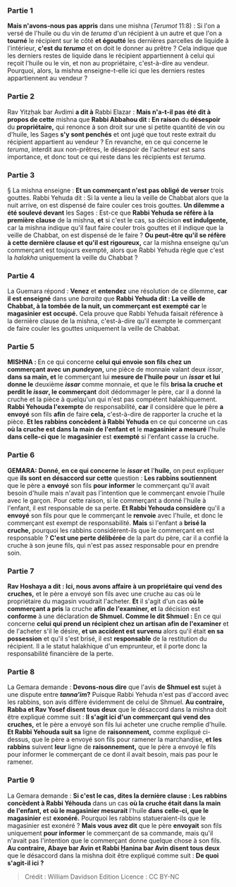 
### Partie 1
<b>Mais n'avons-nous pas appris</b> dans une mishna (<i>Terumot</i> 11:8) : Si l'on a versé de l'huile ou du vin de <i>teruma</i> d'un récipient à un autre et que l'on a <b>tourné</b> le récipient sur le côté <b>et égoutté</b> les dernières parcelles de liquide à l'intérieur, <b>c'est du <i>teruma</i></b> et on doit le donner au prêtre ? Cela indique que les derniers restes de liquide dans le récipient appartiennent à celui qui reçoit l'huile ou le vin, et non au propriétaire, c'est-à-dire au vendeur. Pourquoi, alors, la mishna enseigne-t-elle ici que les derniers restes appartiennent au vendeur ?

### Partie 2
Rav Yitzḥak bar Avdimi <b>a dit à</b> Rabbi Elazar : <b>Mais n'a-t-il pas été dit à propos de cette</b> mishna que <b>Rabbi Abbahou dit : En raison</b> du <b>désespoir</b> du <b>propriétaire,</b> qui renonce à son droit sur une si petite quantité de vin ou d'huile, les Sages <b>s'y sont penchés</b> et ont jugé que tout reste extrait du récipient appartient au vendeur ? En revanche, en ce qui concerne le <i>teruma</i>, interdit aux non-prêtres, le désespoir de l'acheteur est sans importance, et donc tout ce qui reste dans les récipients est <i>teruma</i>.

### Partie 3
§ La mishna enseigne : <b>Et un commerçant n'est pas obligé de verser</b> trois gouttes. Rabbi Yehuda dit : Si la vente a lieu la veille de Chabbat alors que la nuit arrive, on est dispensé de faire couler ces trois gouttes. <b>Un dilemme a été soulevé devant</b> les Sages : Est-ce que <b>Rabbi Yehuda se réfère à la première clause</b> de la mishna, <b>et</b> si c'est le cas, sa décision <b>est indulgente,</b> car la mishna indique qu'il faut faire couler trois gouttes et il indique que la veille de Chabbat, on est dispensé de le faire ? <b>Ou peut-être qu'il se réfère à cette dernière clause et qu'il est rigoureux,</b> car la mishna enseigne qu'un commerçant est toujours exempté, alors que Rabbi Yehuda règle que c'est la <i>halakha</i> uniquement la veille du Chabbat ?

### Partie 4
La Guemara répond : <b>Venez</b> et <b>entendez</b> une résolution de ce dilemme, <b>car il est enseigné</b> dans une <i>baraita</i> que <b>Rabbi Yehuda dit : La veille de Chabbat, à la tombée de la nuit, un commerçant est exempté car</b> le <b>magasinier est occupé.</b> Cela prouve que Rabbi Yehuda faisait référence à la dernière clause de la mishna, c'est-à-dire qu'il exempte le commerçant de faire couler les gouttes uniquement la veille de Chabbat.

### Partie 5
<strong>MISHNA : </strong>En ce qui concerne <b>celui qui envoie son fils chez un commerçant avec un <i>pundeyon</i>,</b> une pièce de monnaie valant deux <i>issar</i>, <b>dans sa main, et</b> le commerçant lui <b>mesure de l'huile pour</b> un <b><i>issar</i> et lui donne le</b> deuxième <b><i>issar</i></b> comme monnaie, et que le fils <b>brisa la cruche et perdit le <i>issar</i>, le commerçant</b> doit dédommager le père, car il a donné la cruche et la pièce à quelqu'un qui n'est pas compétent halakhiquement. <b>Rabbi Yehouda l'exempte</b> de responsabilité, <b>car</b> il considère que le père <b>a envoyé</b> son fils <b>afin</b> de faire <b>cela,</b> c'est-à-dire de rapporter la cruche et la pièce. <b>Et les rabbins concèdent à Rabbi Yehuda</b> en ce qui concerne un cas <b>où la cruche est dans la main de l'enfant et</b> le <b>magasinier a mesuré</b> l'huile <b>dans celle-ci que</b> le <b>magasinier</b> est <b>exempté</b> si l'enfant casse la cruche.

### Partie 6
<strong>GEMARA:</strong> <b>Donné, en ce qui concerne</b> le <b><i>issar</i> et</b> l'<b>huile,</b> on peut expliquer que <b>ils sont en désaccord sur cette</b> question : <b>Les rabbins soutiennent</b> que le père a <b>envoyé</b> son fils <b>pour informer</b> le commerçant qu'il avait besoin d'huile mais n'avait pas l'intention que le commerçant envoie l'huile avec le garçon. Pour cette raison, si le commerçant a donné l'huile à l'enfant, il est responsable de sa perte. <b>Et Rabbi Yehouda considère</b> qu'il a <b>envoyé</b> son fils pour que le commerçant le <b>renvoie</b> avec l'huile, et donc le commerçant est exempt de responsabilité. <b>Mais</b> si l'enfant a <b>brisé la cruche,</b> pourquoi les rabbins considèrent-ils que le commerçant en est responsable ? <b>C'est une perte délibérée</b> de la part du père, car il a confié la cruche à son jeune fils, qui n'est pas assez responsable pour en prendre soin.

### Partie 7
<b>Rav Hoshaya a dit : Ici, nous avons affaire à un propriétaire qui vend des cruches,</b> et le père a envoyé son fils avec une cruche au cas où le propriétaire du magasin voudrait l'acheter. <b>Et</b> il s'agit d'un cas <b>où le commerçant a pris</b> la cruche <b>afin de l'examiner, et</b> la décision est <b>conforme</b> à une déclaration <b>de Shmuel. Comme le dit Shmuel :</b> En ce qui concerne <b>celui qui prend un récipient chez un artisan afin de l'examiner</b> et de l'acheter s'il le désire, <b>et un accident est survenu</b> alors qu'il était <b>en sa possession</b> et qu'il s'est brisé, il est <b>responsable</b> de la restitution du récipient. Il a le statut halakhique d'un emprunteur, et il porte donc la responsabilité financière de la perte.

### Partie 8
La Gemara demande : <b>Devons-nous dire</b> que l'avis <b>de Shmuel est</b> sujet à une dispute entre <b><i>tanna'im</i>?</b> Puisque Rabbi Yehuda n'est pas d'accord avec les rabbins, son avis diffère évidemment de celui de Shmuel. <b>Au contraire, Rabba et Rav Yosef disent tous deux</b> que le désaccord dans la mishna doit être expliqué comme suit : <b>Il s'agit ici d'un commerçant qui vend des cruches,</b> et le père a envoyé son fils lui acheter une cruche remplie d'huile. <b>Et Rabbi Yehouda suit sa</b> ligne de <b>raisonnement,</b> comme expliqué ci-dessus, que le père a envoyé son fils pour ramener la marchandise, <b>et les rabbins</b> suivent <b>leur</b> ligne de <b>raisonnement,</b> que le père a envoyé le fils pour informer le commerçant de ce dont il avait besoin, mais pas pour le ramener.

### Partie 9
La Gemara demande : <b>Si c'est le cas, dites la dernière clause : Les rabbins concèdent à Rabbi Yéhouda</b> dans un cas <b>où la cruche était dans la main de l'enfant, et où le magasinier mesurait</b> l'huile <b>dans celle-ci, que le magasinier</b> est <b>exonéré.</b> Pourquoi les rabbins statueraient-ils que le magasinier est exonéré ? <b>Mais vous avez dit</b> que le père <b>envoyait</b> son fils uniquement <b>pour informer</b> le commerçant de sa commande, mais qu'il n'avait pas l'intention que le commerçant donne quelque chose à son fils. <b>Au contraire, Abaye bar Avin et Rabbi Ḥanina bar Avin disent tous deux</b> que le désaccord dans la mishna doit être expliqué comme suit : <b>De quoi s'agit-il ici ?</b>

>Crédit : William Davidson Edition
>Licence : CC BY-NC